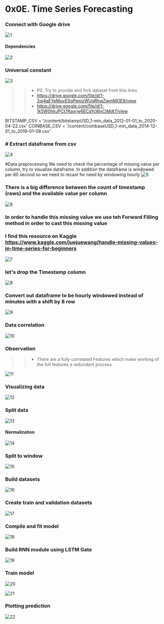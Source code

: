 # 0x0E. Time Series Forecasting


### Connect with Google drive
![1](https://user-images.githubusercontent.com/85587286/210636424-a7792e25-40cc-4190-8550-c0facc022379.png)

#### Dependencies
![2](https://user-images.githubusercontent.com/85587286/210636602-6da10401-d377-43c7-b35e-d693ceb3e3b8.png)

### Universal constant
![3](https://user-images.githubusercontent.com/85587286/210636619-2dd53929-2c9b-4ed6-97ca-9e43c097a177.png)

>> * PS: Try to provide and fork dataset from this links
>> * https://drive.google.com/file/d/1-2qi4aEYeMuvESgPemzWUgRhwZwmMOE8/view
>> * https://drive.google.com/file/d/1-1k5W0hhJPCt7Kaxrw6ECsYcWxCiMdt7/view

BITSTAMP_CSV = '/content/bitstampUSD_1-min_data_2012-01-01_to_2020-04-22.csv'
COINBASE_CSV = '/content/coinbaseUSD_1-min_data_2014-12-01_to_2019-01-09.csv'


### # Extract dataframe from csv
![4](https://user-images.githubusercontent.com/85587286/210636631-affd3628-2458-4d0e-bed8-ffb5f3641b59.png)


#Data preprocessing
We need to check the percentage of missing value per column, try to visualize dataframe. In addition the dataframe is windowed per 60 second so we need to recast for need by windowing hourly
![5](https://user-images.githubusercontent.com/85587286/210636639-f2a71b28-909c-4ddf-a9b8-93ac527d89ed.png)

### There is a big difference between the count of timestamp (raws) and the available value per column
![6](https://user-images.githubusercontent.com/85587286/210636649-48c5dbc1-14c0-443f-8fcc-17cd541f2b5f.png)

### In order to handle this missing value we use teh Forward Filling method in order to cast this missing value
### I find this resource on Kaggle https://www.kaggle.com/juejuewang/handle-missing-values-in-time-series-for-beginners
![7](https://user-images.githubusercontent.com/85587286/210636652-86badbb4-d89d-4d0b-91e4-7ff8969f02c3.png)

### let's drop the Timestamp column
![8](https://user-images.githubusercontent.com/85587286/210636658-b083bbf5-bace-4e7c-bcad-3ad02a89d0d3.png)

### Convert out dataframe to be hourly windowed instead of minutes with a shift by 8 row
![9](https://user-images.githubusercontent.com/85587286/210636672-b2c2ead8-459b-41cc-81a9-5abd6b5f482f.png)

### Data correlation
![10](https://user-images.githubusercontent.com/85587286/210636680-f63e0ff7-6a71-423c-80a0-d35a9a019a49.png)

### Observation
>> * There are a fully correlated Features which make working of the full features a redundant process

![11](https://user-images.githubusercontent.com/85587286/210636689-edf3b54a-1378-4418-b79c-3b0788a33fae.png)


### Visualizing data
![12](https://user-images.githubusercontent.com/85587286/210636695-2570d719-0bb4-4645-b3cf-133779f8b0ac.png)


### Split data
![13](https://user-images.githubusercontent.com/85587286/210636707-dc685926-2691-4ee9-a389-b6795f27e8ea.png)


#### Normalization
![14](https://user-images.githubusercontent.com/85587286/210636714-28cf77e6-3399-4d4c-809c-eebc40f12351.png)


### Split to window
![15](https://user-images.githubusercontent.com/85587286/210636723-0060e065-3c84-476e-92ea-940d3d279e1f.png)


### Build datasets
![16](https://user-images.githubusercontent.com/85587286/210636731-79058c8d-cd3d-4fed-8866-b3387f4dd3a7.png)


### Create train and validation datasets
![17](https://user-images.githubusercontent.com/85587286/210636742-853c1e3e-eb0a-43f5-9840-5099561fa886.png)

### Compile and fit model
![18](https://user-images.githubusercontent.com/85587286/210636745-62f22fde-a625-4005-8e22-b43fb400e26b.png)


### Build RNN module using LSTM Gate
![19](https://user-images.githubusercontent.com/85587286/210636748-29936248-c598-400a-9414-6708a72c914d.png)


### Train model
![20](https://user-images.githubusercontent.com/85587286/210636760-04c56e55-2acb-4fd5-bf70-ea4f37263af8.png)



![21](https://user-images.githubusercontent.com/85587286/210636769-88af9961-ae8c-4bf6-bdc5-2082b7484880.png)


### Plotting prediction
![22](https://user-images.githubusercontent.com/85587286/210636776-b2b1d482-7dd8-4d24-b477-97134cc26a03.png)
